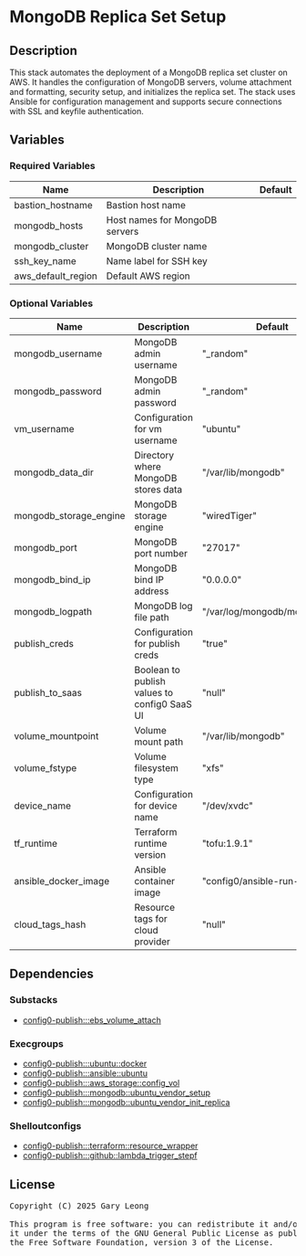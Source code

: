 # MongoDB Replica Set Setup

## Description
This stack automates the deployment of a MongoDB replica set cluster on AWS. It handles the configuration of MongoDB servers, volume attachment and formatting, security setup, and initializes the replica set. The stack uses Ansible for configuration management and supports secure connections with SSL and keyfile authentication.

## Variables

### Required Variables

| Name | Description | Default |
|------|-------------|---------|
| bastion_hostname | Bastion host name | &nbsp; |
| mongodb_hosts | Host names for MongoDB servers | &nbsp; |
| mongodb_cluster | MongoDB cluster name | &nbsp; |
| ssh_key_name | Name label for SSH key | &nbsp; |
| aws_default_region | Default AWS region | &nbsp; |

### Optional Variables

| Name | Description | Default |
|------|-------------|---------|
| mongodb_username | MongoDB admin username | "_random" |
| mongodb_password | MongoDB admin password | "_random" |
| vm_username | Configuration for vm username | "ubuntu" |
| mongodb_data_dir | Directory where MongoDB stores data | "/var/lib/mongodb" |
| mongodb_storage_engine | MongoDB storage engine | "wiredTiger" |
| mongodb_port | MongoDB port number | "27017" |
| mongodb_bind_ip | MongoDB bind IP address | "0.0.0.0" |
| mongodb_logpath | MongoDB log file path | "/var/log/mongodb/mongod.log" |
| publish_creds | Configuration for publish creds | "true" |
| publish_to_saas | Boolean to publish values to config0 SaaS UI | "null" |
| volume_mountpoint | Volume mount path | "/var/lib/mongodb" |
| volume_fstype | Volume filesystem type | "xfs" |
| device_name | Configuration for device name | "/dev/xvdc" |
| tf_runtime | Terraform runtime version | "tofu:1.9.1" |
| ansible_docker_image | Ansible container image | "config0/ansible-run-env" |
| cloud_tags_hash | Resource tags for cloud provider | "null" |

## Dependencies

### Substacks
- [config0-publish:::ebs_volume_attach](http://config0.http.redirects.s3-website-us-east-1.amazonaws.com/assets/stacks/config0-publish/ebs_volume_attach/default)

### Execgroups
- [config0-publish:::ubuntu::docker](http://config0.http.redirects.s3-website-us-east-1.amazonaws.com/assets/exec/groups/config0-publish/ubuntu/docker/default)
- [config0-publish:::ansible::ubuntu](http://config0.http.redirects.s3-website-us-east-1.amazonaws.com/assets/exec/groups/config0-publish/ansible/ubuntu/default)
- [config0-publish:::aws_storage::config_vol](http://config0.http.redirects.s3-website-us-east-1.amazonaws.com/assets/exec/groups/config0-publish/aws_storage/config_vol/default)
- [config0-publish:::mongodb::ubuntu_vendor_setup](http://config0.http.redirects.s3-website-us-east-1.amazonaws.com/assets/exec/groups/config0-publish/mongodb/ubuntu_vendor_setup/default)
- [config0-publish:::mongodb::ubuntu_vendor_init_replica](http://config0.http.redirects.s3-website-us-east-1.amazonaws.com/assets/exec/groups/config0-publish/mongodb/ubuntu_vendor_init_replica/default)

### Shelloutconfigs
- [config0-publish:::terraform::resource_wrapper](http://config0.http.redirects.s3-website-us-east-1.amazonaws.com/assets/shelloutconfigs/config0-publish/terraform/resource_wrapper/default)
- [config0-publish:::github::lambda_trigger_stepf](http://config0.http.redirects.s3-website-us-east-1.amazonaws.com/assets/shelloutconfigs/config0-publish/github/lambda_trigger_stepf/default)

## License
<pre>
Copyright (C) 2025 Gary Leong <gary@config0.com>

This program is free software: you can redistribute it and/or modify
it under the terms of the GNU General Public License as published by
the Free Software Foundation, version 3 of the License.
</pre>